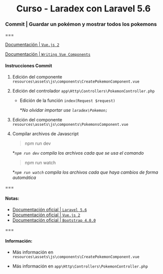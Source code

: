 
<!-- title -->
<h1 align="center">Curso - Laradex con Laravel 5.6</h1>
<!-- end title -->

<!-- commit name -->
### Commit | __Guardar un pokémon y mostrar todos los pokemons__
<!-- end commit name -->
===
<!-- official documentation -->
[Documentación | `Vue.js 2`](https://vuejs.org/v2/guide/)

[Documentación | `Writing Vue Components`](https://laravel.com/docs/5.6/frontend#writing-vue-components)
<!-- end official documentation -->

<!-- commit instructions -->
#### Instrucciones Commit
1. Edición del componente `resources\assets\js\components\CreatePokemonComponent.vue`
2. Edición del controlador `app\Http\Controllers\PokemonController.php`
   - Edición de la función `index(Request $request)`

     **No olvidar importar use `laradex\Pokemon;`*
3. Edición del componente `resources\assets\js\components\PokemonsComponent.vue`
4. Compilar archivos de Javascript
   > npm run dev

   **`npm run dev` compila los archivos cada que se usa el comando*

   > npm run watch

   **`npm run watch` compila los archivos cada que haya cambios de forma automática*
<!-- end commit instructions -->
===
<!-- notes -->
#### Notas:
- [Documentación oficial | `Laravel 5.6`](https://laravel.com/docs/5.6)
- [Documentación oficial | `Vue.js 2`](https://vuejs.org/v2/guide/)
- [Documentación oficial | `Bootstrap 4.0.0`](https://getbootstrap.com/docs/4.0/getting-started/introduction/)
<!-- end notes -->
===
<!-- information -->
#### Información:
- Más información en `resources\assets\js\components\CreatePokemonComponent.vue`

- Más información en `app\Http\Controllers\PokemonController.php`
<!-- end information -->